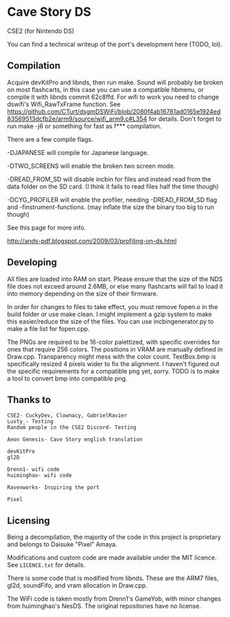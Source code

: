 # Cave Story DS
CSE2 (for Nintendo DS)

You can find a technical writeup of the port's development here (TODO, lol).

## Compilation
Acquire devKitPro and libnds, then run make. Sound will probably be broken on most flashcarts, in this case you can use a compatible hbmenu, or compile it with libnds commit 62c8ffd.
For wifi to work you need to change dswifi's Wifi_RawTxFrame function. See https://github.com/CTurt/dsgmDSWiFi/blob/2080f4ab16781ad0165e1924ed83569513dcfb2e/arm9/source/wifi_arm9.c#L354 for details.
Don't forget to run make -j6 or something for fast as f*** compilation.

There are a few compile flags. 

-DJAPANESE will compile for Japanese language.

-DTWO_SCREENS will enable the broken two screen mode.

-DREAD_FROM_SD will disable incbin for files and instead read from the data folder on the SD card. (I think it fails to read files half the time though)

-DCYG_PROFILER will enable the profiler, needing -DREAD_FROM_SD flag and -finstrument-functions. (may inflate the size the binary too big to run though)

See this page for more info. 
 
http://ands-pdf.blogspot.com/2009/03/profiling-on-ds.html

## Developing

All files are loaded into RAM on start. Please ensure that the size of the NDS file does not exceed around 2.6MB, or else many flashcarts will fail to load it into memory depending on the size of their firmware.

In order for changes to files to take effect, you must remove fopen.o in the build folder or use make clean.
I might implement a gzip system to make this easier/reduce the size of the files.
You can use incbingenerator.py to make a file list for fopen.cpp.

The PNGs are required to be 16-color palettized, with specific overrides for ones that require 256 colors. The positions in VRAM are manually defined in Draw.cpp. Transparency might mess with the color count. TextBox.bmp is specifically resized 4 pixels wider to fix the alignment. I haven't figured out the specific requirements for a compatible png yet, sorry. TODO is to make a tool to convert bmp into compatible png.

## Thanks to

	CSE2- CuckyDev, Clownacy, GabrielRavier
	Lusty_- Testing
	Random people in the CSE2 Discord- Testing

	Aeon Genesis- Cave Story english translation

	devKitPro
	gl2D

	Drenn1- wifi code
	huiminghao- wifi code

	Ravenworks- Inspiring the port

	Pixel


## Licensing

Being a decompilation, the majority of the code in this project is proprietary
and belongs to Daisuke "Pixel" Amaya.

Modifications and custom code are made available under the MIT licence. See
`LICENCE.txt` for details.

There is some code that is modified from libnds. These are the ARM7 files, gl2d, soundFifo, and vram allocation in Draw.cpp.

The WiFi code is taken mostly from Drenn1's GameYob, with minor changes from huiminghao's NesDS. The original repositories have no license.
